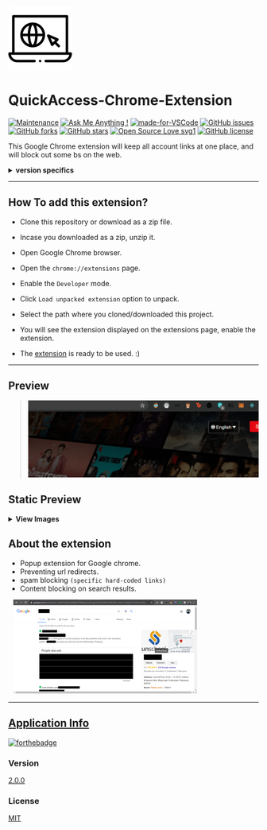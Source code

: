 ### ![app-icon](/surf.png)

# QuickAccess-Chrome-Extension

[![Maintenance](https://img.shields.io/badge/Maintained%3F-yes-green.svg)](https://GitHub.com/Naereen/StrapDown.js/graphs/commit-activity) [![Ask Me Anything !](https://img.shields.io/badge/Ask%20me-anything-1abc9c.svg)](https://github.com/akashchouhan16/) [![made-for-VSCode](https://img.shields.io/badge/Made%20for-VSCode-1f425f.svg)](https://code.visualstudio.com/) [![GitHub issues](https://img.shields.io/github/issues/akashchouhan16/QuickAccess-Chrome-Extension.svg)](https://github.com/akashchouhan16/QuickAccess-Chrome-Extension/issues)
[![GitHub forks](https://img.shields.io/github/forks/akashchouhan16/QuickAccess-Chrome-Extension.svg?style=social)](https://github.com/akashchouhan16/QuickAccess-Chrome-Extension/network) [![GitHub stars](https://img.shields.io/github/stars/akashchouhan16/QuickAccess-Chrome-Extension.svg?style=social)](https://github.com/akashchouhan16/QuickAccess-Chrome-Extension/stargazers) [![Open Source Love svg1](https://badges.frapsoft.com/os/v1/open-source.svg?v=103)](https://github.com/ellerbrock/open-source-badges/)
[![GitHub license](https://img.shields.io/github/license/akashchouhan16/QuickAccess-Chrome-Extension.svg?style=popout)](https://github.com/akashchouhan16/QuickAccess-Chrome-Extension/blob/master/LICENSE)

This Google Chrome extension will keep all account links at one place, and will block out some bs on the web.

<details>
<summary><strong>version specifics</strong></summary>

**v 2.0.0**

- `Added two modes : Light and Dark`
- `To add spam and redirect blocking using inject scripts`

**v 1.0.0**

- `Basic popup functionality`
- `redirect links`
- `Content blocking for a specific agency`
</details>

---

## How To add this extension?

- Clone this repository or download as a zip file.
- Incase you downloaded as a zip, unzip it.
- Open Google Chrome browser.
- Open the `chrome://extensions` page.
- Enable the `Developer` mode.
- Click `Load unpacked extension` option to unpack.
- Select the path where you cloned/downloaded this project.

- You will see the extension displayed on the extensions page, enable the extension.
- The [extension](https://github.com/akashchouhan16/QuickAccess-Chrome-Extension "QuickAccess Extension") is ready to be used. :)

---

## Preview

> ![Extension Preview](preview/applicationPreview.gif)

## Static Preview

<details>
<summary><strong>View Images</strong></summary>
<br/>

**Light Mode** ![extension preview](/images/extensionV2-light.png)

---

**Dark Mode** ![extension preview](/images/extensionV2-dark.png)

---

###### Extension **UI** from [Traversy Media](https://www.traversymedia.com/ "Checkout his content").

</details>

## About the extension

- Popup extension for Google chrome.
- Preventing url redirects.
- spam blocking `(specific hard-coded links)`
- Content blocking on search results.

<img src="./images/preview_ContentBlocker.png" width="370px" style="margin-left:10px">

---

 <!-- ![preview](/images/preview_ContentBlocker.png) -->

## [Application Info](https://github.com/akashchouhan16/QuickAccess-Chrome-Extension "QuickAccess Extension")

[![forthebadge](https://forthebadge.com/images/badges/powered-by-black-magic.svg)](ttps://github.com/akashchouhan16/QuickAccess-Chrome-Extension "Akash Chouhan")

### Version

[2.0.0](https://github.com/akashchouhan16/QuickAccess-Chrome-Extension "Application Version")

### License

[MIT](https://github.com/akashchouhan16/QuickAccess-Chrome-Extension/blob/master/LICENSE "License")
